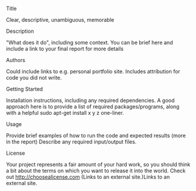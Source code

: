 Title

Clear, descriptive, unambiguous, memorable

Description

"What does it do", including some context. You can be brief here and include a link to your final report for more details

Authors

Could include links to e.g. personal portfolio site.
Includes attribution for code you did not write.

Getting Started

Installation instructions, including any required dependencies. A good approach here is to provide a list of required packages/programs, along with a helpful sudo apt-get install x y z one-liner.

Usage

Provide brief examples of how to run the code and expected results (more in the report)
Describe any required input/output files.

License

Your project represents a fair amount of your hard work, so you should think a bit about the terms on which you want to release it into the world. Check out http://choosealicense.com (Links to an external site.)Links to an external site.
